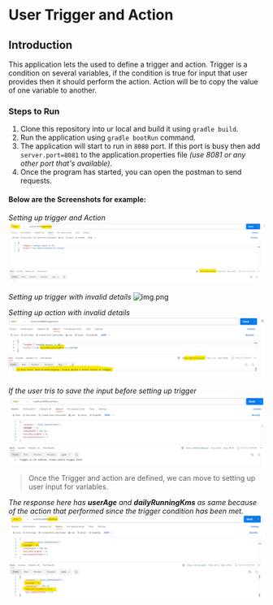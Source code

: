 # User Trigger and Action
## Introduction
This application lets the used to define a trigger and action. Trigger is a condition on several variables, if the condition is true for input that user provides then it should perform the action. Action will be to copy the value of one variable to another.

### Steps to Run
1. Clone this repository into ur local and build it using  ```gradle build```.
2. Run the application using 	```gradle bootRun``` command.
3.  The application will start to run in ```8080``` port.  If this port is busy then add ```server.port=8081``` to the application.properties file *(use 8081 or any other port that's available)*.
4. Once the program has started, you can open the postman to send requests.

#### Below are the Screenshots for example:
*Setting up trigger and Action*
![img.png](src/main/resources/images/img.png)

*Setting up trigger with invalid details*
![img.png](img.png)

*Setting up action with invalid details*
![img_1.png](src/main/resources/images/img_1.png)

*If the user tris to save the input before setting up trigger*
![img_2.png](src/main/resources/images/img_2.png)

> Once the Trigger and action are defined, we can move to setting up user input for variables.

*The response here has **userAge** and **dailyRunningKms** as same because of the action that performed since the trigger condition has been met.*
![img_3.png](src/main/resources/images/img_3.png)


